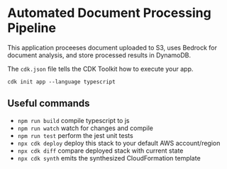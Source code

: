 # Automated Document Processing Pipeline

This application proceeses document uploaded to S3, uses Bedrock for document analysis, and store processed results in DynamoDB.

The `cdk.json` file tells the CDK Toolkit how to execute your app.

```
cdk init app --language typescript
```

## Useful commands

- `npm run build` compile typescript to js
- `npm run watch` watch for changes and compile
- `npm run test` perform the jest unit tests
- `npx cdk deploy` deploy this stack to your default AWS account/region
- `npx cdk diff` compare deployed stack with current state
- `npx cdk synth` emits the synthesized CloudFormation template
